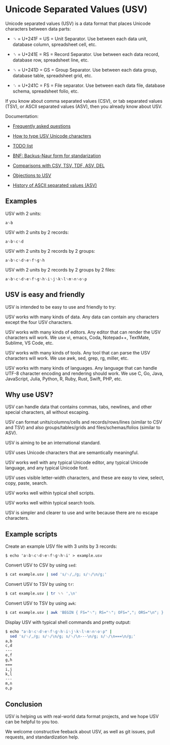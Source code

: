 # Unicode Separated Values (USV)

Unicode separated values (USV) is a data format that places Unicode characters between data parts:

* ␟ = U+241F = US = Unit Separator. Use between each data unit, database column, spreadsheet cell, etc.

* ␞ = U+241E = RS = Record Separator. Use between each data record, database row, spreadsheet line, etc.

* ␝ = U+241D = GS = Group Separator. Use between each data group, database table, spreadsheet grid, etc.

* ␜ = U+241C = FS = File separator. Use between each data file, database schema, spreadsheet folio, etc.

If you know about comma separated values (CSV), or tab separated values (TSV), or ASCII separated values (ASV), then you already know about USV.

Documentation:

* [Frequently asked questions](doc/faq.md)

* [How to type USV Unicode characters](doc/how-to-type-usv-unicode-characters.md)

* [TODO list](doc/todo.md)

* [BNF: Backus-Naur form for standarization](doc/bnf.md)

* [Comparisons with CSV, TSV, TDF, ASV, DEL](doc/comparisons.md)

* [Objections to USV](doc/objections.md)

* [History of ASCII separated values (ASV)](history-of-ascii-separated-values.md)


## Examples

USV with 2 units:

```
a␟b
```

USV with 2 units by 2 records:

```
a␟b␞c␟d
```

USV with 2 units by 2 records by 2 groups:

```
a␟b␞c␟d␝e␟f␞g␟h
```

USV with 2 units by 2 records by 2 groups by 2 files:

```
a␟b␞c␟d␝e␟f␞g␟h␜i␟j␞k␟l␝m␟n␞o␟p
```


## USV is easy and friendly

USV is intended to be easy to use and friendly to try:

USV works with many kinds of data. Any data can contain any characters except the four USV characters.

USV works with many kinds of editors. Any editor that can render the USV characters will work. We use vi, emacs, Coda, Notepad++, TextMate, Sublime, VS Code, etc.

USV works with many kinds of tools. Any tool that can parse the USV characters will work. We use awk, sed, grep, rg, miller, etc.

USV works with many kinds of languages. Any language that can handle UTF-8 character encoding and rendering should work. We use C, Go, Java, JavaScript, Julia, Python, R, Ruby, Rust, Swift, PHP, etc.


## Why use USV?

USV can handle data that contains commas, tabs, newlines, and other special characters, all without escaping.

USV can format units/columns/cells and records/rows/lines (similar to CSV and TSV) and also groups/tables/grids and files/schemas/folios (similar to ASV).

USV is aiming to be an international standard. 

USV uses Unicode characters that are semantically meaningful.

USV works well with any typical Unicode editor, any typical Unicode language, and any typical Unicode font.

USV uses visible letter-width characters, and these are easy to view, select, copy, paste, search.

USV works well within typical shell scripts.

USV works well within typical search tools.

USV is simpler and clearer to use and write because there are no escape characters.



## Example scripts

Create an example USV file with 3 units by 3 records:

```
$ echo 'a␟b␟c␞d␟e␟f␞g␟h␟i' > example.usv
```

Convert USV to CSV by using `sed`:

```sh
$ cat example.usv | sed 's/␟/,/g; s/␞/\n/g;' 
```

Convert USV to TSV by using `tr`:

```sh
$ cat example.usv | tr ␟␞ ',\n'
```

Convert USV to TSV by using `awk`:

```sh
$ cat example.usv | awk 'BEGIN { FS="␟"; RS="␞"; OFS=","; ORS="\n"; } {$1=$1}1' | grep -v ^$
```

Display USV with typical shell commands and pretty output:

```sh
$ echo "a␟b␞c␟d␝e␟f␞g␟h␜i␟j␞k␟l␝m␟n␞o␟p" | 
  sed 's/␟/,/g; s/␞/\n/g; s/␝/\n---\n/g; s/␜/\n===\n/g;'
a,b
c,d
---
e,f
g,h
===
i,j
k,l
---
m,n
o,p
```


## Conclusion

USV is helping us with real-world data format projects, and we hope USV can be helpful to you too.

We welcome constructive feeback about USV, as well as git issues, pull requests, and standardization help.
